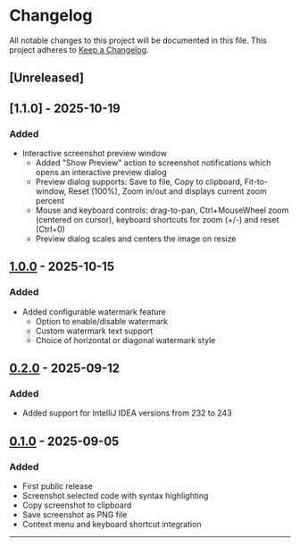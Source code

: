 
# Changelog

All notable changes to this project will be documented in this file.
This project adheres to [Keep a Changelog](https://keepachangelog.com/en/1.1.0/).

## [Unreleased]

## [1.1.0] - 2025-10-19
### Added
- Interactive screenshot preview window
  - Added "Show Preview" action to screenshot notifications which opens an interactive preview dialog
  - Preview dialog supports: Save to file, Copy to clipboard, Fit-to-window, Reset (100%), Zoom in/out and displays current zoom percent
  - Mouse and keyboard controls: drag-to-pan, Ctrl+MouseWheel zoom (centered on cursor), keyboard shortcuts for zoom (+/-) and reset (Ctrl+0)
  - Preview dialog scales and centers the image on resize

## [1.0.0] - 2025-10-15
### Added
- Added configurable watermark feature
  - Option to enable/disable watermark
  - Custom watermark text support
  - Choice of horizontal or diagonal watermark style

## [0.2.0] - 2025-09-12
### Added
- Added support for IntelliJ IDEA versions from 232 to 243

## [0.1.0] - 2025-09-05
### Added
- First public release
- Screenshot selected code with syntax highlighting
- Copy screenshot to clipboard
- Save screenshot as PNG file
- Context menu and keyboard shortcut integration

---
[0.1.0]: https://github.com/anton-erofeev/smart-code-screenshots-intellij-plugin/releases/tag/v0.1.0
[0.2.0]: https://github.com/anton-erofeev/smart-code-screenshots-intellij-plugin/releases/tag/v0.2.0
[1.0.0]: https://github.com/anton-erofeev/smart-code-screenshots-intellij-plugin/releases/tag/v1.0.0